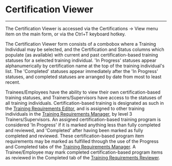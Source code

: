 # Certification Viewer

***

The Certification Viewer is accessed via the Certifications -> View menu item on the main form, or via the Ctrl+T keyboard hotkey.

The Certification Viewer form consists of a combobox where a Training Individual may be selected, and the Certification and Status columns which populate (as available) with current and past certification-based training statuses for a selected training individual.  'In Progress' statuses appear alphanumerically by certification name at the top of the training individual's list.  The 'Completed' statuses appear immediately after the 'In Progress' statuses, and completed statuses are arranged by date from most to least recent.

Trainees/Employees have the ability to view their own certification-based training statuses, and Trainers/Supervisors have access to the statuses of all training individuals.  Certification-based training is designated as such in the [Training Requirements Editor](tdedit.md), and is assigned to other training individuals in the [Training Requirements Manager](tdmanage.md), by level 3 Trainers/Supervisors.  An assigned certification-based training program is considered 'In Progress' if it is marked anything less than fully completed and reviewed, and 'Completed' after having been marked as fully completed and reviewed.  These certification-based program item requirements may be marked as fulfilled through the use of the Progress and Completed tabs of the [Training Requirements Manager](tdmanage.md).  A Trainee/Employee may mark completed certification-based program items as reviewed in the Completed tab of the [Training Requirements Reviewer](tdreview.md).
